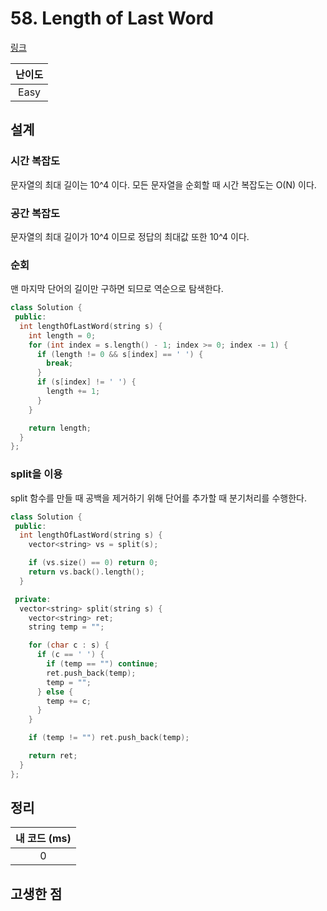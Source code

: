 # 58. Length of Last Word

[링크](https://leetcode.com/problems/length-of-last-word/)

| 난이도 |
| :----: |
|  Easy  |

## 설계

### 시간 복잡도

문자열의 최대 길이는 10^4 이다. 모든 문자열을 순회할 때 시간 복잡도는 O(N) 이다.

### 공간 복잡도

문자열의 최대 길이가 10^4 이므로 정답의 최대값 또한 10^4 이다.

### 순회

맨 마지막 단어의 길이만 구하면 되므로 역순으로 탐색한다.

```cpp
class Solution {
 public:
  int lengthOfLastWord(string s) {
    int length = 0;
    for (int index = s.length() - 1; index >= 0; index -= 1) {
      if (length != 0 && s[index] == ' ') {
        break;
      }
      if (s[index] != ' ') {
        length += 1;
      }
    }

    return length;
  }
};
```

### split을 이용

split 함수를 만들 때 공백을 제거하기 위해 단어를 추가할 때 분기처리를 수행한다.

```cpp
class Solution {
 public:
  int lengthOfLastWord(string s) {
    vector<string> vs = split(s);

    if (vs.size() == 0) return 0;
    return vs.back().length();
  }

 private:
  vector<string> split(string s) {
    vector<string> ret;
    string temp = "";

    for (char c : s) {
      if (c == ' ') {
        if (temp == "") continue;
        ret.push_back(temp);
        temp = "";
      } else {
        temp += c;
      }
    }

    if (temp != "") ret.push_back(temp);

    return ret;
  }
};
```

## 정리

| 내 코드 (ms) |
| :----------: |
|      0       |

## 고생한 점

